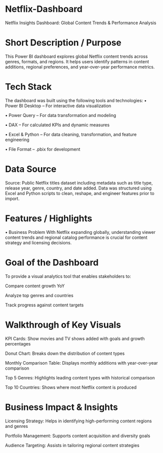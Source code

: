 # Netflix-Dashboard

Netflix Insights Dashboard: Global Content Trends & Performance Analysis

# Short Description / Purpose
This Power BI dashboard explores global Netflix content trends across genres, formats, and regions. It helps users identify patterns in content additions, regional preferences, and year-over-year performance metrics.

# Tech Stack
The dashboard was built using the following tools and technologies:
• Power BI Desktop – For interactive data visualization

• Power Query – For data transformation and modeling

• DAX – For calculated KPIs and dynamic measures

• Excel & Python – For data cleaning, transformation, and feature engineering

• File Format – .pbix for development 

# Data Source
Source: Public Netflix titles dataset including metadata such as title type, release year, genre, country, and date added.
Data was structured using Excel and Python scripts to clean, reshape, and engineer features prior to import.

# Features / Highlights
• Business Problem
With Netflix expanding globally, understanding viewer content trends and regional catalog performance is crucial for content strategy and licensing decisions.

# Goal of the Dashboard
To provide a visual analytics tool that enables stakeholders to:

Compare content growth YoY

Analyze top genres and countries

Track progress against content targets

# Walkthrough of Key Visuals

KPI Cards: Show movies and TV shows added with goals and growth percentages

Donut Chart: Breaks down the distribution of content types

Monthly Comparison Table: Displays monthly additions with year-over-year comparison

Top 5 Genres: Highlights leading content types with historical comparison

Top 10 Countries: Shows where most Netflix content is produced

# Business Impact & Insights

Licensing Strategy: Helps in identifying high-performing content regions and genres

Portfolio Management: Supports content acquisition and diversity goals

Audience Targeting: Assists in tailoring regional content strategies

